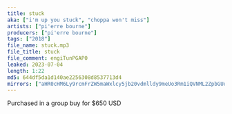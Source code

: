```yaml
---
title: stuck
aka: ["i'm up you stuck", "choppa won't miss"]
artists: ["pi'erre bourne"]
producers: ["pi'erre bourne"]
tags: ["2018"]
file_name: stuck.mp3
file_title: stuck
file_comment: engiTunPGAP0
leaked: 2023-07-04
length: 1:22
md5: 644df5da1d140ae2256308d8537713d4
mirrors: ["aHR0cHM6Ly9rcmFrZW5maWxlcy5jb20vdmlldy9meUo3Rm1iQVNML2ZpbGUuaHRtbA==", "aHR0cHM6Ly9kYnJlZS5vcmcvdi8yNDY0YTQ="]
---
```

Purchased in a group buy for $650 USD

